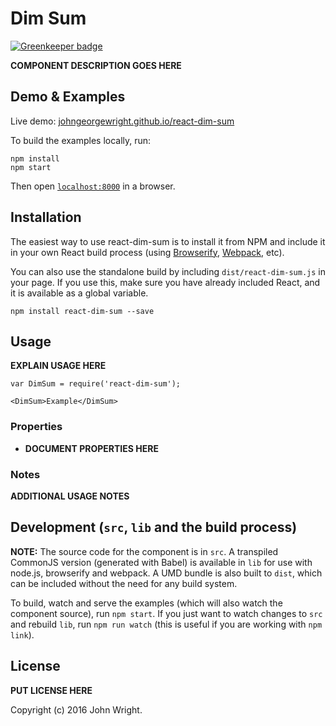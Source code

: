 # Dim Sum

[![Greenkeeper badge](https://badges.greenkeeper.io/johngeorgewright/dimsum.svg)](https://greenkeeper.io/)

__COMPONENT DESCRIPTION GOES HERE__


## Demo & Examples

Live demo: [johngeorgewright.github.io/react-dim-sum](http://johngeorgewright.github.io/react-dim-sum/)

To build the examples locally, run:

```
npm install
npm start
```

Then open [`localhost:8000`](http://localhost:8000) in a browser.


## Installation

The easiest way to use react-dim-sum is to install it from NPM and include it in your own React build process (using [Browserify](http://browserify.org), [Webpack](http://webpack.github.io/), etc).

You can also use the standalone build by including `dist/react-dim-sum.js` in your page. If you use this, make sure you have already included React, and it is available as a global variable.

```
npm install react-dim-sum --save
```


## Usage

__EXPLAIN USAGE HERE__

```
var DimSum = require('react-dim-sum');

<DimSum>Example</DimSum>
```

### Properties

* __DOCUMENT PROPERTIES HERE__

### Notes

__ADDITIONAL USAGE NOTES__


## Development (`src`, `lib` and the build process)

**NOTE:** The source code for the component is in `src`. A transpiled CommonJS version (generated with Babel) is available in `lib` for use with node.js, browserify and webpack. A UMD bundle is also built to `dist`, which can be included without the need for any build system.

To build, watch and serve the examples (which will also watch the component source), run `npm start`. If you just want to watch changes to `src` and rebuild `lib`, run `npm run watch` (this is useful if you are working with `npm link`).

## License

__PUT LICENSE HERE__

Copyright (c) 2016 John Wright.

